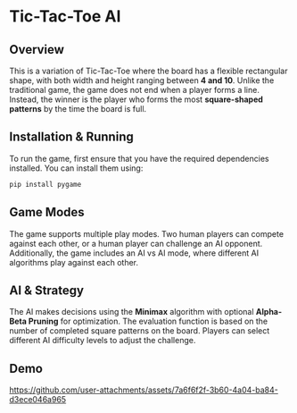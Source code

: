 # Tic-Tac-Toe AI 

## Overview
This is a variation of Tic-Tac-Toe where the board has a flexible rectangular shape, with both width and height ranging between **4 and 10**. Unlike the traditional game, the game does not end when a player forms a line. Instead, the winner is the player who forms the most **square-shaped patterns** by the time the board is full.

## Installation & Running
To run the game, first ensure that you have the required dependencies installed. You can install them using:
   ```bash
   pip install pygame
   ```

## Game Modes
The game supports multiple play modes. Two human players can compete against each other, or a human player can challenge an AI opponent. Additionally, the game includes an AI vs AI mode, where different AI algorithms play against each other.

## AI & Strategy
The AI makes decisions using the **Minimax** algorithm with optional **Alpha-Beta Pruning** for optimization. The evaluation function is based on the number of completed square patterns on the board. Players can select different AI difficulty levels to adjust the challenge.

## Demo
https://github.com/user-attachments/assets/7a6f6f2f-3b60-4a04-ba84-d3ece046a965

